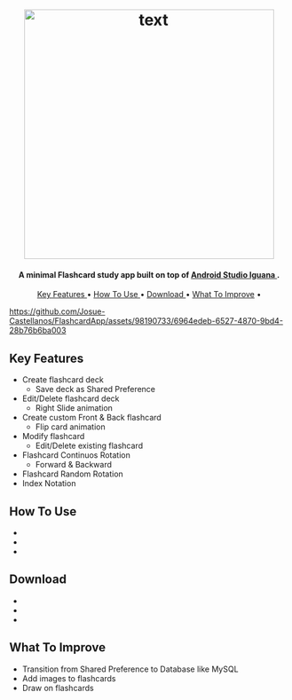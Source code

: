 <h1 align="center">
  <img src="https://github.com/Josue-Castellanos/FlashcardApp/assets/98190733/3a5eacb8-e145-43d3-a2a9-9bbb9d354b5c" style="width: 450px; height: auto;" alt="text">
</h1>


<h4 align="center">
  A minimal Flashcard study app built on top of <a href="https://developer.android.com/studio" target="_blank">Android Studio Iguana </a>.
</h4>

<p align="center">
  <a href="#key-features">Key Features </a> •
  <a href="#how-to-use">How To Use </a> •
  <a href="#download">Download </a> •
  <a href="#what-to-improve">What To Improve</a> •
</p>


https://github.com/Josue-Castellanos/FlashcardApp/assets/98190733/6964edeb-6527-4870-9bd4-28b76b6ba003




## Key Features


* Create flashcard deck
  - Save deck as Shared Preference
* Edit/Delete flashcard deck
  - Right Slide animation
* Create custom Front & Back flashcard
  - Flip card animation
* Modify flashcard
  - Edit/Delete existing flashcard
* Flashcard Continuos Rotation
  - Forward & Backward
* Flashcard Random Rotation
* Index Notation


## How To Use
*
*
*

## Download
*
*
*

## What To Improve
*  Transition from Shared Preference to Database like MySQL
*  Add images to flashcards
*  Draw on flashcards
  
